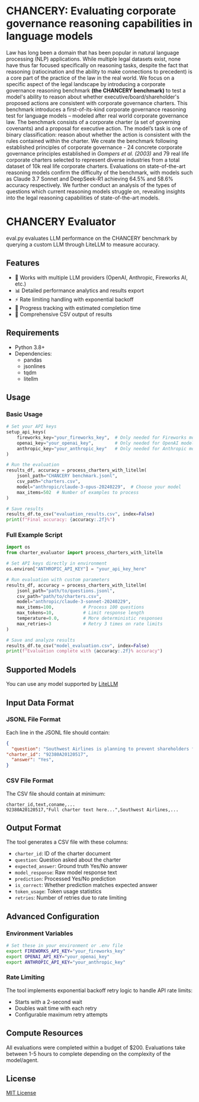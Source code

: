 # CHANCERY: Evaluating corporate governance reasoning capabilities in language models

Law has long been a domain that has been popular in natural language processing (NLP) applications. While multiple legal datasets exist, none have thus far focused specifically on reasoning tasks, despite the fact that reasoning (ratiocination and the ability to make connections to precedent) is a core part of the practice of the law in the real world. We focus on a specific aspect of the legal landscape by introducing a corporate governance reasoning benchmark **(the CHANCERY benchmark)** to test a model's ability to reason about whether executive/board/shareholder's proposed actions are consistent with corporate governance charters. This benchmark introduces a first-of-its-kind corporate governance reasoning test for language models – modeled after real world corporate governance law. The benchmark consists of a corporate charter (a set of governing covenants) and a proposal for executive action. The model’s task is one of binary classification: reason about whether the action is consistent with the rules contained within the charter. We create the benchmark following established principles of corporate governance - 24 concrete corporate governance principles established in *Gompers et al. (2003)* and 79 real life corporate charters selected to represent diverse industries from a total dataset of 10k real life corporate charters. Evaluations on state-of-the-art reasoning models confirm the difficulty of the benchmark, with models such as Claude 3.7 Sonnet and DeepSeek-R1 achieving 64.5\% and 58.6\%  accuracy respectively. We further conduct an analysis of the types of questions which current reasoning models struggle on, revealing insights into the legal reasoning capabilities of state-of-the-art models.


# CHANCERY Evaluator

eval.py evaluates LLM performance on the CHANCERY benchmark by querying a custom LLM through LiteLLM to measure accuracy.

## Features

- 🤖 Works with multiple LLM providers (OpenAI, Anthropic, Fireworks AI, etc.)
- 📊 Detailed performance analytics and results export
- ⚡ Rate limiting handling with exponential backoff
- 🔄 Progress tracking with estimated completion time
- 📝 Comprehensive CSV output of results

## Requirements

- Python 3.8+
- Dependencies:
  - pandas
  - jsonlines
  - tqdm
  - litellm

## Usage

### Basic Usage

```python
# Set your API keys
setup_api_keys(
    fireworks_key="your_fireworks_key",  # Only needed for Fireworks models
    openai_key="your_openai_key",        # Only needed for OpenAI models
    anthropic_key="your_anthropic_key"   # Only needed for Anthropic models
)

# Run the evaluation
results_df, accuracy = process_charters_with_litellm(
    jsonl_path="CHANCERY benchmark.jsonl",
    csv_path="charters.csv",
    model="anthropic/claude-3-opus-20240229",  # Choose your model
    max_items=502  # Number of examples to process
)

# Save results
results_df.to_csv("evaluation_results.csv", index=False)
print(f"Final accuracy: {accuracy:.2f}%")
```

### Full Example Script

```python
import os
from charter_evaluator import process_charters_with_litellm

# Set API keys directly in environment
os.environ["ANTHROPIC_API_KEY"] = "your_api_key_here"

# Run evaluation with custom parameters
results_df, accuracy = process_charters_with_litellm(
    jsonl_path="path/to/questions.jsonl",
    csv_path="path/to/charters.csv",
    model="anthropic/claude-3-sonnet-20240229",
    max_items=100,           # Process 100 questions
    max_tokens=10,           # Limit response length
    temperature=0.0,         # More deterministic responses
    max_retries=3            # Retry 3 times on rate limits
)

# Save and analyze results
results_df.to_csv("model_evaluation.csv", index=False)
print(f"Evaluation complete with {accuracy:.2f}% accuracy")
```

## Supported Models

You can use any model supported by [LiteLLM](https://github.com/BerriAI/litellm#supported-providers)

## Input Data Format

### JSONL File Format
Each line in the JSONL file should contain:
```json
{
  "question": "Southwest Airlines is planning to prevent shareholders from calling special meetings by amending its bylaws. Given the powers outlined in the charter, is there anything stopping the board from making this change on its own?",
"charter_id": "92380A20120517",
  "answer": "Yes",
}
```

### CSV File Format
The CSV file should contain at minimum:
```
charter_id,text,coname,...
92380A20120517,"Full charter text here...",Southwest Airlines,...
```

## Output Format

The tool generates a CSV file with these columns:

- `charter_id`: ID of the charter document
- `question`: Question asked about the charter
- `expected_answer`: Ground truth Yes/No answer
- `model_response`: Raw model response text
- `prediction`: Processed Yes/No prediction
- `is_correct`: Whether prediction matches expected answer
- `token_usage`: Token usage statistics
- `retries`: Number of retries due to rate limiting

## Advanced Configuration

### Environment Variables

```bash
# Set these in your environment or .env file
export FIREWORKS_API_KEY="your_fireworks_key"
export OPENAI_API_KEY="your_openai_key"
export ANTHROPIC_API_KEY="your_anthropic_key"
```

### Rate Limiting

The tool implements exponential backoff retry logic to handle API rate limits:
- Starts with a 2-second wait
- Doubles wait time with each retry
- Configurable maximum retry attempts

## Compute Resources

All evaluations were completed within a budget of $200. Evaluations take between 1-5 hours to complete depending on the complexity of the model/agent. 

## License

[MIT License](LICENSE)

